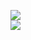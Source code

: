 [![](https://img.shields.io/badge/Made%20With-Github%20Spray-lightgrey.svg?style=for-the-badge&logo=github)](https://github.com/Annihil/github-spray#31843)  
[![](https://i.imgur.com/2DrTn0Z.gif)](https://github.com/Annihil/github-spray)